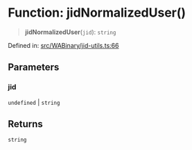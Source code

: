 # Function: jidNormalizedUser()

> **jidNormalizedUser**(`jid`): `string`

Defined in: [src/WABinary/jid-utils.ts:66](https://github.com/Fokusdotid/bail/blob/dad8cbc7bd41e0c17126095b0fc017b92c3d85cf/src/WABinary/jid-utils.ts#L66)

## Parameters

### jid

`undefined` | `string`

## Returns

`string`
